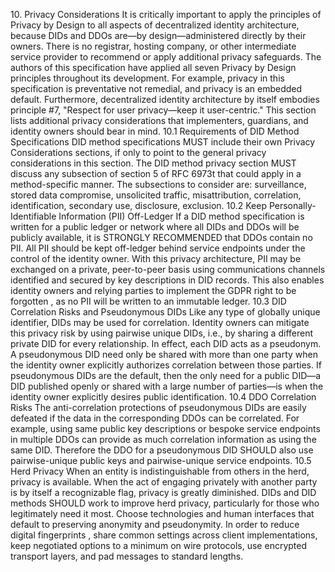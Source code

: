 10\. Privacy Considerations It is critically important to apply the principles
of Privacy by Design to all aspects of decentralized identity architecture,
because DIDs and DDOs are—by design—administered directly by their owners.
There is no registrar, hosting company, or other intermediate service provider
to recommend or apply additional privacy safeguards. The authors of this
specification have applied all seven Privacy by Design principles throughout
its development. For example, privacy in this specification is preventative
not remedial, and privacy is an embedded default. Furthermore, decentralized
identity architecture by itself embodies principle #7, "Respect for user
privacy—keep it user-centric." This section lists additional privacy
considerations that implementers, guardians, and identity owners should bear
in mind. 10.1 Requirements of DID Method Specifications DID method
specifications MUST include their own Privacy Considerations sections, if only
to point to the general privacy considerations in this section. The DID method
privacy section MUST discuss any subsection of section 5 of RFC 6973t that
could apply in a method-specific manner. The subsections to consider are:
surveillance, stored data compromise, unsolicited traffic, misattribution,
correlation, identification, secondary use, disclosure, exclusion. 10.2 Keep
Personally-Identifiable Information (PII) Off-Ledger If a DID method
specification is written for a public ledger or network where all DIDs and
DDOs will be publicly available, it is STRONGLY RECOMMENDED that DDOs contain
no PII. All PII should be kept off-ledger behind service endpoints under the
control of the identity owner. With this privacy architecture, PII may be
exchanged on a private, peer-to-peer basis using communications channels
identified and secured by key descriptions in DID records. This also enables
identity owners and relying parties to implement the GDPR right to be
forgotten , as no PII will be written to an immutable ledger. 10.3 DID
Correlation Risks and Pseudonymous DIDs Like any type of globally unique
identifier, DIDs may be used for correlation. Identity owners can mitigate
this privacy risk by using pairwise unique DIDs, i.e., by sharing a different
private DID for every relationship. In effect, each DID acts as a pseudonym. A
pseudonymous DID need only be shared with more than one party when the
identity owner explicitly authorizes correlation between those parties. If
pseudonymous DIDs are the default, then the only need for a public DID—a DID
published openly or shared with a large number of parties—is when the identity
owner explicitly desires public identification. 10.4 DDO Correlation Risks The
anti-correlation protections of pseudonymous DIDs are easily defeated if the
data in the corresponding DDOs can be correlated. For example, using same
public key descriptions or bespoke service endpoints in multiple DDOs can
provide as much correlation information as using the same DID. Therefore the
DDO for a pseudonymous DID SHOULD also use pairwise-unique public keys and
pairwise-unique service endpoints. 10.5 Herd Privacy When an entity is
indistinguishable from others in the herd, privacy is available. When the act
of engaging privately with another party is by itself a recognizable flag,
privacy is greatly diminished. DIDs and DID methods SHOULD work to improve
herd privacy, particularly for those who legitimately need it most. Choose
technologies and human interfaces that default to preserving anonymity and
pseudonymity. In order to reduce digital fingerprints , share common settings
across client implementations, keep negotiated options to a minimum on wire
protocols, use encrypted transport layers, and pad messages to standard
lengths.


